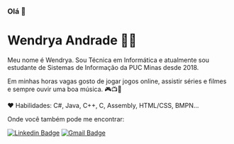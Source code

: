 ### Olá 👋

<!--
**wendryandrade/wendryandrade** is a ✨ _special_ ✨ repository because its `README.md` (this file) appears on your GitHub profile.

Here are some ideas to get you started:

- 🔭 I’m currently working on ...
- 🌱 I’m currently learning ...
- 👯 I’m looking to collaborate on ...
- 🤔 I’m looking for help with ...
- 💬 Ask me about ...
- 📫 How to reach me: ...
- 😄 Pronouns: ...
- ⚡ Fun fact: ...
-->


# Wendrya Andrade :woman_technologist:


Meu nome é Wendrya. Sou Técnica em Informática e atualmente sou estudante de Sistemas de Informação da PUC Minas desde 2018. 

Em minhas horas vagas gosto de jogar jogos online, assistir séries e filmes e sempre ouvir uma boa música. 🎮📺🎵

:heart: Habilidades: C#, Java, C++, C, Assembly, HTML/CSS, BMPN...


Onde você também pode me encontrar:

[![Linkedin Badge](https://img.shields.io/badge/-LinkedIn-blue?style=flat-square&logo=Linkedin&logoColor=white&link=https://https://www.linkedin.com/in/wendrya-andrade/)](https://www.linkedin.com/in/wendrya-andrade/)
[![Gmail Badge](https://img.shields.io/badge/-Gmail-c14438?style=flat-square&logo=Gmail&logoColor=white&link=mailto:wendrya1@gmail.com)](mailto:wendrya1@gmail.com)

<!--
